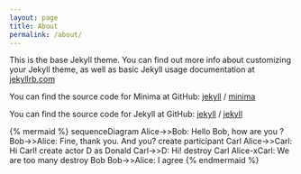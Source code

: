 ```yaml
---
layout: page
title: About
permalink: /about/
---
```


This is the base Jekyll theme. You can find out more info about customizing your Jekyll theme, as well as basic Jekyll usage documentation at [jekyllrb.com](https://jekyllrb.com/)

You can find the source code for Minima at GitHub:
[jekyll][jekyll-organization] /
[minima](https://github.com/jekyll/minima)

You can find the source code for Jekyll at GitHub:
[jekyll][jekyll-organization] /
[jekyll](https://github.com/jekyll/jekyll)


[jekyll-organization]: https://github.com/jekyll

{% mermaid %}
sequenceDiagram
    Alice->>Bob: Hello Bob, how are you ?
    Bob->>Alice: Fine, thank you. And you?
    create participant Carl
    Alice->>Carl: Hi Carl!
    create actor D as Donald
    Carl->>D: Hi!
    destroy Carl
    Alice-xCarl: We are too many
    destroy Bob
    Bob->>Alice: I agree
{% endmermaid %}
    